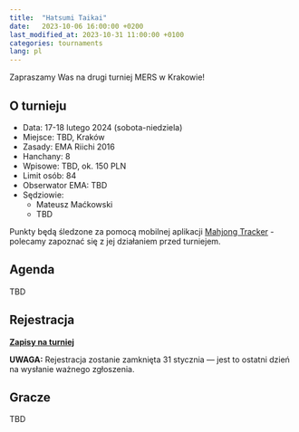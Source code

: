 ```yaml
---
title:  "Hatsumi Taikai"
date:   2023-10-06 16:00:00 +0200
last_modified_at: 2023-10-31 11:00:00 +0100
categories: tournaments
lang: pl
---
```


Zapraszamy Was na drugi turniej MERS w Krakowie!

## O turnieju

* Data: 17-18 lutego 2024 (sobota-niedziela)
* Miejsce: TBD, Kraków
* Zasady: EMA Riichi 2016
* Hanchany: 8
* Wpisowe: TBD, ok. 150 PLN
* Limit osób: 84
* Obserwator EMA: TBD
* Sędziowie:
  - Mateusz Maćkowski
  - TBD

Punkty będą śledzone za pomocą mobilnej aplikacji [Mahjong Tracker](https://mahjongtracker.com/) - polecamy zapoznać się
z jej działaniem przed turniejem.

## Agenda

TBD

## Rejestracja

**[Zapisy na turniej](https://forms.gle/Q9MxGdNQU1fJbf746)**

**UWAGA:** Rejestracja zostanie zamknięta 31 stycznia &mdash; jest to ostatni dzień na wysłanie ważnego zgłoszenia.

## Gracze

TBD
